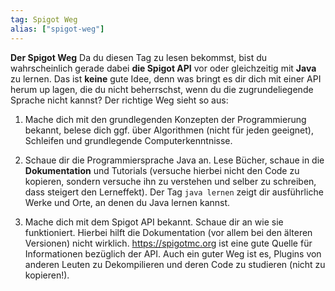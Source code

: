 ```yaml
---
tag: Spigot Weg
alias: ["spigot-weg"]
---
```


**Der Spigot Weg**
Da du diesen Tag zu lesen bekommst, bist du wahrscheinlich gerade dabei **die Spigot API** vor oder gleichzeitig mit **Java** zu lernen. Das ist **keine** gute Idee, denn was bringt es dir dich mit einer API herum up lagen, die du nicht beherrschst, wenn du die zugrundeliegende Sprache nicht kannst?
Der richtige Weg sieht so aus:

1) Mache dich mit den grundlegenden Konzepten der Programmierung bekannt, belese dich ggf. über Algorithmen (nicht für jeden geeignet), Schleifen und grundlegende Computerkenntnisse.

2) Schaue dir die Programmiersprache Java an. Lese Bücher, schaue in die **Dokumentation** und Tutorials (versuche hierbei nicht den Code zu kopieren, sondern versuche ihn zu verstehen und selber zu schreiben, dass steigert den Lerneffekt). Der Tag `java lernen` zeigt dir ausführliche Werke und Orte, an denen du Java lernen kannst.

3) Mache dich mit dem Spigot API bekannt. Schaue dir an wie sie funktioniert. Hierbei hilft die Dokumentation (vor allem bei den älteren Versionen) nicht wirklich. https://spigotmc.org ist eine gute Quelle für Informationen bezüglich der API. Auch ein guter Weg ist es, Plugins von anderen Leuten zu Dekompilieren und deren Code zu studieren (nicht zu kopieren!).
